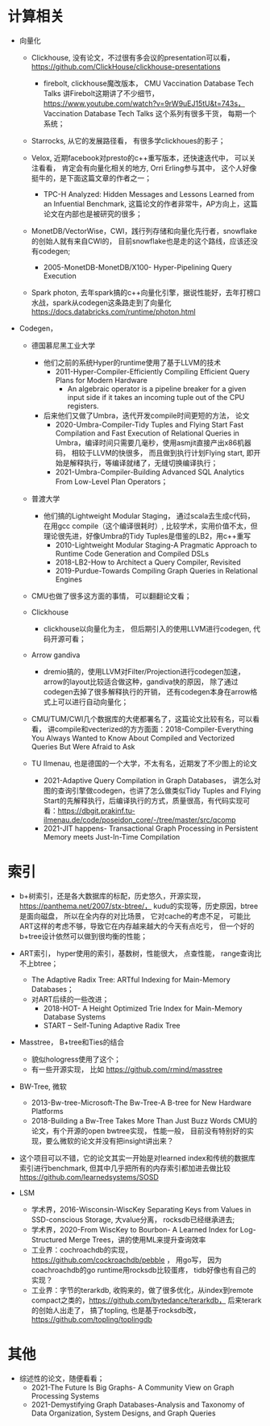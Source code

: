 # 计算相关
- 向量化
	- Clickhouse, 没有论文，不过很有多会议的presentation可以看， https://github.com/ClickHouse/clickhouse-presentations
		- firebolt, clickhouse魔改版本， CMU Vaccination Database Tech Talks 讲Firebolt这期讲了不少细节，https://www.youtube.com/watch?v=9rW9uEJ15tU&t=743s， Vaccination Database Tech Talks 这个系列有很多干货， 每期一个系统；

	- Starrocks, 从它的发展路径看， 有很多学clickhoues的影子；

	- Velox, 近期facebook对presto的c++重写版本，还快速迭代中， 可以关注看看， 肯定会有向量化相关的地方, Orri Erling参与其中， 这个人好像挺牛的，是下面这篇文章的作者之一；
		- TPC-H Analyzed: Hidden Messages and Lessons Learned from an Infuential Benchmark, 这篇论文的作者非常牛，AP方向上，这篇论文在内部也是被研究的很多；

	- MonetDB/VectorWise，CWI，践行列存储和向量化先行者，snowflake的创始人就有来自CWI的， 目前snowflake也是走的这个路线，应该还没有codegen;
		- 2005-MonetDB-MonetDB/X100- Hyper-Pipelining Query Execution

	- Spark photon, 去年spark搞的c++向量化引擎，据说性能好，去年打榜口水战，spark从codegen这条路走到了向量化 https://docs.databricks.com/runtime/photon.html

- Codegen，
	- 德国慕尼黑工业大学
		- 他们之前的系统Hyper的runtime使用了基于LLVM的技术
			- 2011-Hyper-Compiler-Efficiently Compiling Efficient Query Plans for Modern Hardware
				- An algebraic operator is a pipeline breaker for a given input side if it takes an incoming tuple out of the CPU registers.
		- 后来他们又做了Umbra，迭代开发compile时间更短的方法， 论文
			- 2020-Umbra-Compiler-Tidy Tuples and Flying Start Fast Compilation and Fast Execution of Relational Queries in Umbra，编译时间只需要几毫秒，使用asmjit直接产出x86机器码， 相较于LLVM的快很多， 而且做到执行计划Flying start, 即开始是解释执行，等编译就绪了，无缝切换编译执行；
			- 2021-Umbra-Compiler-Building Advanced SQL Analytics From Low-Level Plan Operators；
	
	- 普渡大学
		- 他们搞的Lightweight Modular Staging， 通过scala去生成c代码， 在用gcc compile（这个编译很耗时）, 比较学术，实用价值不太，但理论很先进，好像Umbra的Tidy Tuples是借鉴的LB2，用c++重写
			- 2010-Lightweight Modular Staging-A Pragmatic Approach to Runtime Code Generation and Compiled DSLs
			- 2018-LB2-How to Architect a Query Compiler, Revisited
			- 2019-Purdue-Towards Compiling Graph Queries in Relational Engines

	- CMU也做了很多这方面的事情， 可以翻翻论文看；

	- Clickhouse
		- clickhouse以向量化为主， 但后期引入的使用LLVM进行codegen, 代码开源可看；

	- Arrow gandiva
		- dremio搞的，使用LLVM对Filter/Projection进行codegen加速，arrow的layout比较适合做这种，gandiva快的原因， 除了通过codegen去掉了很多解释执行的开销， 还有codegen本身在arrow格式上可以进行自动向量化；

	- CMU/TUM/CWI几个数据库的大佬都署名了，这篇论文比较有名，可以看看， 讲compile和vecterized的方方面面：2018-Compiler-Everything You Always Wanted to Know About Compiled and Vectorized Queries But Were Afraid to Ask

	- TU Ilmenau, 也是德国的一个大学，不太有名，近期发了不少图上的论文
		- 2021-Adaptive Query Compilation in Graph Databases， 讲怎么对图的查询引擎做codegen，也讲了怎么做类似Tidy Tuples and Flying Start的先解释执行，后编译执行的方式，质量很高，有代码实现可看：https://dbgit.prakinf.tu-ilmenau.de/code/poseidon_core/-/tree/master/src/qcomp
		- 2021-JIT happens- Transactional Graph Processing in Persistent Memory meets Just-In-Time Compilation


# 索引
- b+树索引，还是各大数据库的标配，历史悠久，开源实现，https://panthema.net/2007/stx-btree/， kudu的实现等，历史原因，btree是面向磁盘， 所以在全内存的对比场景， 它对cache的考虑不足， 可能比ART这样的考虑不够，导致它在内存越来越大的今天有点吃亏， 但一个好的b+tree设计依然可以做到很均衡的性能；
	
- ART索引， hyper使用的索引，基数树，性能很大， 点查性能， range查询比不上btree；
	- The Adaptive Radix Tree: ARTful Indexing for Main-Memory Databases；
	- 对ART后续的一些改进；
		- 2018-HOT- A Height Optimized Trie Index for Main-Memory Database Systems
		- START – Self-Tuning Adaptive Radix Tree
- Masstree， B+tree和Ties的结合
	- 貌似hologress使用了这个；
	- 有一些开源实现， 比如 https://github.com/rmind/masstree
- BW-Tree, 微软
	- 2013-Bw-tree-Microsoft-The Bw-Tree-A B-tree for New Hardware Platforms 
	- 2018-Building a Bw-Tree Takes More Than Just Buzz Words CMU的论文，有个开源的open bwtree实现， 性能一般， 目前没有特别好的实现，要么微软的论文并没有把insight讲出来？

- 这个项目可以不错，它的论文其实一开始是对learned index和传统的数据库索引进行benchmark, 但其中几乎把所有的内存索引都加进去做比较 https://github.com/learnedsystems/SOSD

- LSM
	- 学术界，2016-Wisconsin-WiscKey Separating Keys from Values in SSD-conscious Storage, 大value分离， rocksdb已经继承进去;
	- 学术界，2020-From WiscKey to Bourbon- A Learned Index for Log-Structured Merge Trees，讲的使用ML来提升查询效率
	- 工业界：cochroachdb的实现， https://github.com/cockroachdb/pebble ， 用go写， 因为coachroachdb的go runtime用rocksdb比较蛋疼， tidb好像也有自己的实现？
	- 工业界：字节的terarkdb, 收购来的，做了很多优化，从index到remote compact之类的，https://github.com/bytedance/terarkdb， 后来terark的创始人出走了， 搞了topling, 也是基于rocksdb改， https://github.com/topling/toplingdb


# 其他
- 综述性的论文，随便看看；
	- 2021-The Future Is Big Graphs- A Community View on Graph Processing Systems
	- 2021-Demystifying Graph Databases-Analysis and Taxonomy of Data Organization, System Designs, and Graph Queries

